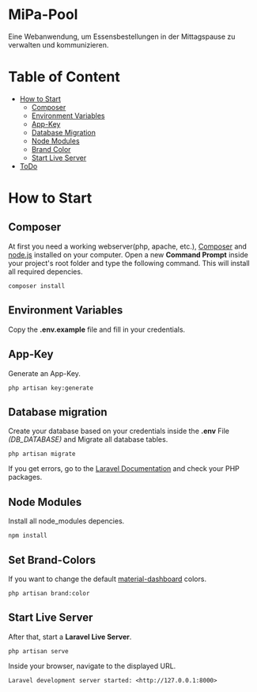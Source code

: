 # MiPa-Pool
Eine Webanwendung, um Essensbestellungen in der Mittagspause zu verwalten und kommunizieren.


# Table of Content
* [How to Start](#how-to-start)
    * [Composer](#composer)
    * [Environment Variables](#environment-variables)
    * [App-Key](#app-key)
    * [Database Migration](#database-migration)
    * [Node Modules](#node-modules)
    * [Brand Color](#brand-color)
    * [Start Live Server](#start-live-server)
* [ToDo](https://github.com/xPand4B/MiPa-Pool/blob/master/todo.md)
    

# How to Start

## Composer
At first you need a working webserver(php, apache, etc.), [Composer](https://getcomposer.org) and [node.js](https://nodejs.org/en/) installed on your computer.
Open a new __Command Prompt__ inside your project's root folder and type the following command. This will install all required depencies.
```
composer install
```

## Environment Variables
Copy the __.env.example__ file and fill in your credentials.

## App-Key
Generate an App-Key.
```
php artisan key:generate
```

## Database migration
Create your database based on your credentials inside the __.env__ File _(DB_DATABASE)_ and Migrate all database tables.
```
php artisan migrate
```

If you get errors, go to the [Laravel Documentation](https://laravel.com/docs/5.7) and check your PHP packages.

## Node Modules
Install all node_modules depencies.
```
npm install
```

## Set Brand-Colors
If you want to change the default [material-dashboard](https://demos.creative-tim.com/material-dashboard/docs/2.0/getting-started/introduction.html) colors.
```
php artisan brand:color
```

## Start Live Server
After that, start a __Laravel Live Server__.
```
php artisan serve
```

Inside your browser, navigate to the displayed URL.
```
Laravel development server started: <http://127.0.0.1:8000>
```